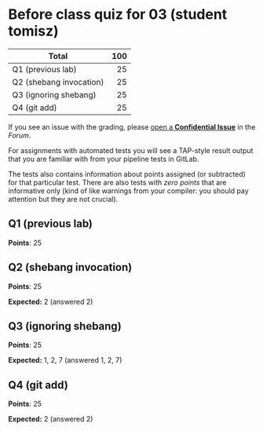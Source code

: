 # Before class quiz for 03 (student tomisz)

| Total                                            |   100 |
|--------------------------------------------------|------:|
| Q1 (previous lab)                                |    25 |
| Q2 (shebang invocation)                          |    25 |
| Q3 (ignoring shebang)                            |    25 |
| Q4 (git add)                                     |    25 |

If you see an issue with the grading, please
[open a **Confidential Issue**](https://gitlab.mff.cuni.cz/teaching/nswi177/2022/common/forum/-/issues/new?issue[confidential]=true&issue[title]=Grading+Before+class+quiz+for+03)
in the _Forum_.


For assignments with automated tests you will see a TAP-style result output
that you are familiar with from your pipeline tests in GitLab.

The tests also contains information about points assigned (or subtracted)
for that particular test. There are also tests with _zero points_ that
are informative only (kind of like warnings from your compiler: you
should pay attention but they are not crucial).

## Q1 (previous lab)

**Points**: 25


## Q2 (shebang invocation)

**Points**: 25

**Expected:** 2 (answered 2)


## Q3 (ignoring shebang)

**Points**: 25

**Expected:** 1, 2, 7 (answered 1, 2, 7)


## Q4 (git add)

**Points**: 25

**Expected:** 2 (answered 2)


